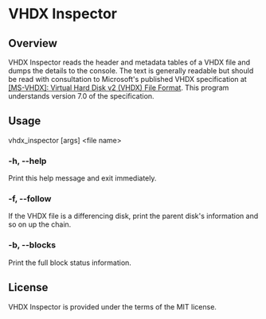 # VHDX Inspector

## Overview
VHDX Inspector reads the header and metadata tables of a VHDX file and dumps
the details to the console. The text is generally readable but should be read
with consultation to Microsoft's published VHDX specification at
[[MS-VHDX]: Virtual Hard Disk v2 (VHDX) File Format](https://learn.microsoft.com/en-us/openspecs/windows_protocols/ms-vhdx/83e061f8-f6e2-4de1-91bd-5d518a43d477).
This program understands version 7.0 of the specification.

## Usage
vhdx_inspector [args] \<file name\>

### -h, --help
Print this help message and exit immediately.

### -f, --follow
If the VHDX file is a differencing disk, print the parent disk's information and so on up the chain.

### -b, --blocks
Print the full block status information.

## License
VHDX Inspector is provided under the terms of the MIT license.